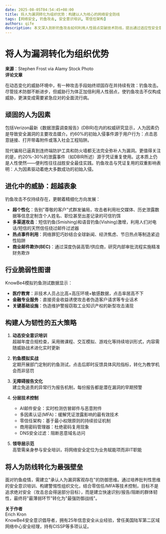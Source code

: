 ```yaml
---
date: 2025-08-05T04:54:45+08:00
title: 将人为漏洞转化为组织优势：构建以人为核心的网络安全防线
tags: [网络安全, 钓鱼攻击, 安全意识培训, 零信任架构]
authors: qife
description: 本文深入剖析钓鱼攻击如何利用人性弱点突破技术防线，提出通过适应性安全意识培训、多层技术控制及零信任架构构建组织韧性，将"最薄弱环节"转化为"最强防御战线"的实战策略。
---
```


# 将人为漏洞转化为组织优势

**来源**：Stephen Frost via Alamy Stock Photo  
**评论文章**

在动态变化的威胁环境中，有一种攻击手段始终顽固存在并持续有效：钓鱼攻击。尽管技术防御不断进步，但威胁行为体正加倍利用人性弱点，使钓鱼攻击不仅构成威胁，更演变成需要紧急应对的全面流行病。

## 顽固的人为因素

包括Verizon最新《数据泄露调查报告》(DBIR)在内的权威研究显示，人为因素仍是导致安全漏洞的主要攻击媒介。约60%的初始入侵事件源于用户行为：点击恶意链接、打开带毒附件或落入社会工程陷阱。

现代骗局已逼真到连终端防护工具和防火墙都无法完全弥补人为漏洞。更值得关注的是，约20%-30%的泄露事件（如DBIR所述）源于凭证重复使用。这本质上仍是人性使然——便利性往往战胜安全最佳实践。钓鱼攻击与凭证复用的双重影响表明：人为因素驱动着绝大多数成功的初始入侵。

## 进化中的威胁：超越表象

钓鱼攻击不仅持续存在，更朝着精细化方向发展：

- **超个性化**：告别"尊敬的客户"式群发骗局，攻击者利用社交媒体、历史泄露数据等信息定制含个人姓名、职位甚至出差记录的可信钓饵
- **多渠道攻击**：短信钓鱼(Smishing)和语音钓鱼(Vishing)激增，利用人们对电话/短信的天然信任绕过邮件过滤器
- **热点事件利用**：网络罪犯巧妙结合全球新闻、经济焦虑、节日热点等制造紧迫性陷阱
- **商业邮件欺诈(BEC)**：通过深度伪装高管/供应商，研究内部审批流程实施精准财务欺诈

## 行业脆弱性图谱

KnowBe4模拟钓鱼测试数据显示：
- **医疗教育**：非技术人员占比高+高压环境+敏感数据，点击率居高不下
- **金融专业服务**：直接资金收益诱使攻击者伪造客户请求等专业话术
- **关键基础设施**：伪造维护警报窃取工业知识产权的新型攻击涌现

## 构建人为韧性的五大策略

1. **动态安全意识培训**  
   超越年度合规检查，采用微课程、交互模拟、游戏化等持续培训形式，内容需随威胁战术进化实时更新

2. **钓鱼模拟实战**  
   定期开展部门定制的钓鱼测试，点击后即时反馈具体风险指标，转化为教学机会而非惩罚

3. **无障碍报告文化**  
   建立免追责的异常行为报告机制，每份报告都是潜在漏洞的早期预警

4. **分层技术控制**  
   - AI邮件安全：实时检测仿冒邮件与恶意附件  
   - 多因素认证(MFA)：缓解凭证泄露影响的最有效技术  
   - 零信任架构：基于最小权限原则的持续验证机制  
   - 商用密码管理器：杜绝密码复用现象  
   - DNS安全过滤：阻断恶意域名访问

5. **领导层示范**  
   高管需亲身参与安全培训，将网络安全定位为业务赋能项而非IT职能

## 将人为防线转化为最强壁垒

面对钓鱼疫情，需建立"承认人为漏洞客观存在"的防御思维。通过培养批判性思维的安全意识培训、构建警惕性组织文化，结合零信任/MFA等技术控制，目标不是追求绝对安全（攻击总会得逞部分目标），而是建立快速识别/报告/阻断的群体韧性，最终将"最薄弱环节"转化为"最强防御战线"。

**关于作者**  
Erich Kron  
KnowBe4安全意识倡导者，拥有25年信息安全从业经验，曾任美国陆军第二区域网络中心安全经理，持有CISSP等多项认证。